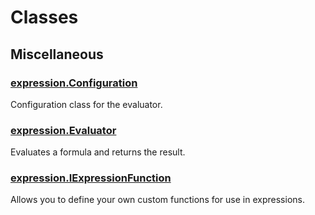 # Classes
## Miscellaneous

### [expression.Configuration](./Miscellaneous/expression.Configuration.md)

Configuration class for the evaluator.



### [expression.Evaluator](./Miscellaneous/expression.Evaluator.md)

Evaluates a formula and returns the result.



### [expression.IExpressionFunction](./Miscellaneous/expression.IExpressionFunction.md)

Allows you to define your own custom functions for use in expressions.


